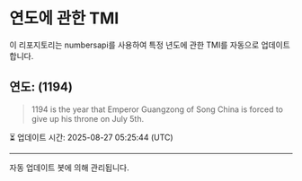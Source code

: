 
# 연도에 관한 TMI

이 리포지토리는 numbersapi를 사용하여 특정 년도에 관한 TMI를 자동으로 업데이트합니다.

## 연도: (1194)
> 1194 is the year that Emperor Guangzong of Song China is forced to give up his throne on July 5th.

⏳ 업데이트 시간: 2025-08-27 05:25:44 (UTC)

---
자동 업데이트 봇에 의해 관리됩니다.
